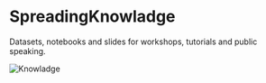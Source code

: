 # SpreadingKnowladge
Datasets, notebooks and slides for workshops, tutorials and public speaking.

![Knowladge](https://helpiewp.com/wp-content/uploads/2017/12/knowledge-management-wordpress.jpg)
